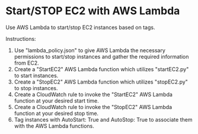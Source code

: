 # Start/STOP EC2 with AWS Lambda

Use AWS Lambda to start/stop EC2 instances based on tags.

Instructions:

1. Use "lambda_policy.json" to give AWS Lambda the necessary permissions to start/stop instances and gather the required information from EC2.
2. Create a "StartEC2" AWS Lambda function which utilizes "startEC2.py" to start instances.
3. Create a "StopEC2" AWS Lambda function which utilizes "stopEC2.py" to stop instances.
4. Create a CloudWatch rule to invoke the "StartEC2" AWS Lambda function at your desired start time.
5. Create a CloudWatch rule to invoke the "StopEC2" AWS Lambda function at your desired stop time.
6. Tag instances with AutoStart: True and AutoStop: True to associate them with the AWS Lambda functions.
